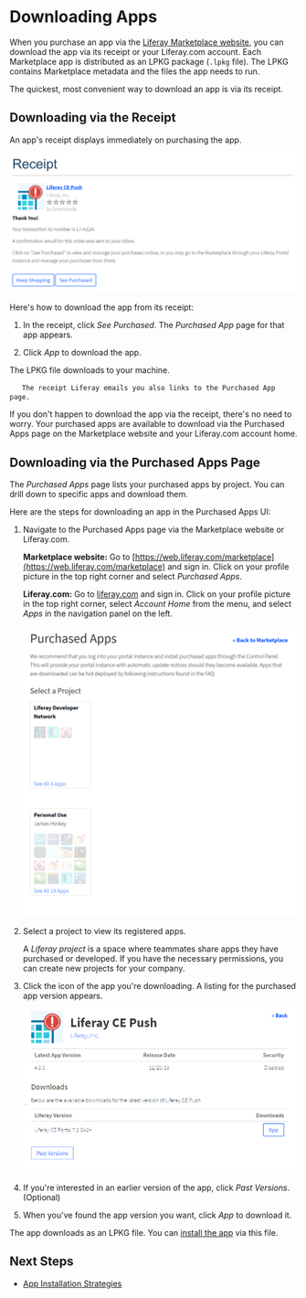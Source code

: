 # Downloading Apps

When you purchase an app via the [Liferay Marketplace website](https://web.liferay.com/marketplace), you can download the app via its receipt or your Liferay.com account. Each Marketplace app is distributed as an LPKG package (`.lpkg` file). The LPKG contains Marketplace metadata and the files the app needs to run.

The quickest, most convenient way to download an app is via its receipt.

## Downloading via the Receipt

An app's receipt displays immediately on purchasing the app.

![On the Marketplace website, a receipt displays immediately on purchasing an app.](./downloading-apps/images/01.png)

Here's how to download the app from its receipt:

1. In the receipt, click *See Purchased*. The *Purchased App* page for that app appears.

1. Click *App* to download the app.

The LPKG file downloads to your machine.

```note::
   The receipt Liferay emails you also links to the Purchased App page.
```

If you don't happen to download the app via the receipt, there's no need to worry. Your purchased apps are available to download via the Purchased Apps page on the Marketplace website and your Liferay.com account home.

## Downloading via the Purchased Apps Page

The *Purchased Apps* page lists your purchased apps by project. You can drill down to specific apps and download them.

Here are the steps for downloading an app in the Purchased Apps UI:

1. Navigate to the Purchased Apps page via the Marketplace website or Liferay.com.

    **Marketplace website:** Go to [https://web.liferay.com/marketplace](https://web.liferay.com/marketplace) and sign in. Click on your profile picture in the top right corner and select *Purchased Apps*.

    **Liferay.com:** Go to [liferay.com](https://www.liferay.com) and sign in. Click on your profile picture in the top right corner, select *Account Home* from the menu, and select *Apps* in the navigation panel on the left.

    ![You can manage your purchased apps from the Marketplace and your Liferay.com account home page.](./downloading-apps/images/02.png)

1. Select a project to view its registered apps.

    A *Liferay project* is a space where teammates share apps they have purchased or developed. If you have the necessary permissions, you can create new projects for your company.

1. Click the icon of the app you're downloading. A listing for the purchased app version appears.

    ![The app's page provides an App link for downloading the current app version and a Past Versions link for viewing older versions of the app.](./downloading-apps/images/03.png)

1. If you're interested in an earlier version of the app, click *Past Versions*. (Optional)

1. When you've found the app version you want, click *App* to download it.

The app downloads as an LPKG file. You can [install the app](./app-installation-strategies.md) via this file.

## Next Steps

* [App Installation Strategies](./app-installation-strategies.md)
